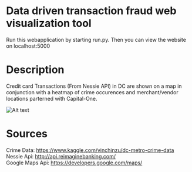 # Data driven transaction fraud web visualization tool
Run this webapplication by starting run.py.
Then you can view the website on localhost:5000
# Description
Credit card Transactions (From Nessie API) in DC are shown on a map in conjunction with a heatmap of crime occurences and merchant/vendor locations parterned with Capital-One.

![Alt text](/relative/path/to/img.jpg?raw=true "Optional Title")

# Sources
Crime Data:
https://www.kaggle.com/vinchinzu/dc-metro-crime-data                     
Nessie Api:
http://api.reimaginebanking.com/                
Google Maps Api:
https://developers.google.com/maps/




